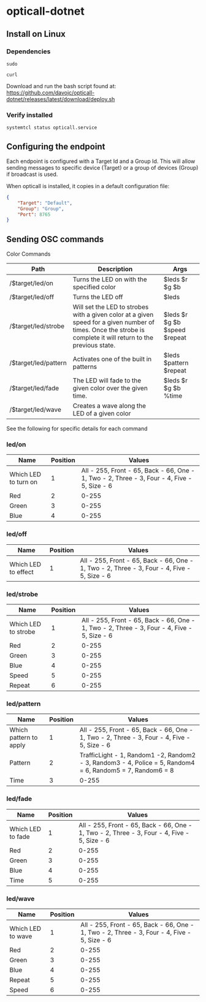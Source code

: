 # opticall-dotnet


## Install on Linux

### Dependencies

```
sudo
```

```
curl
```

Download and run the bash script found at: https://github.com/davojc/opticall-dotnet/releases/latest/download/deploy.sh

### Verify installed

```
systemtcl status opticall.service
```



## Configuring the endpoint

Each endpoint is configured with a Target Id and a Group Id. This will allow sending messages to specific device (Target) or a group of devices (Group) if broadcast is used.

When opticall is installed, it copies in a default configuration file:

```json
{
    "Target": "Default",
    "Group": "Group",
    "Port": 8765
}
```

## Sending OSC commands

Color Commands

|Path|Description|Args|
|-|-|-|
|/$target/led/on|Turns the LED on with the specified color|$leds $r $g $b|
|/$target/led/off|Turns the LED off|$leds|
|/$target/led/strobe|Will set the LED to strobes with a given color at a given speed for a given number of times. Once the strobe is complete it will return to the previous state.|$leds $r $g $b $speed $repeat
|/$target/led/pattern|Activates one of the built in patterns|$leds $pattern $repeat| 
|/$target/led/fade|The LED will fade to the given color over the given time.|$leds $r $g $b %time|
|/$target/led/wave|Creates a wave along the LED of a given color|

See the following for specific details for each command

### led/on

|Name|Position|Values|
|-|-|-|
|Which LED to turn on|1|All - 255, Front - 65, Back - 66, One - 1, Two - 2, Three - 3, Four - 4, Five - 5, Size - 6|
|Red|2|0-255|
|Green|3|0-255|
|Blue|4|0-255|

### led/off

|Name|Position|Values|
|-|-|-|
|Which LED to effect|1|All - 255, Front - 65, Back - 66, One - 1, Two - 2, Three - 3, Four - 4, Five - 5, Size - 6|

### led/strobe

|Name|Position|Values|
|-|-|-|
|Which LED to strobe|1|All - 255, Front - 65, Back - 66, One - 1, Two - 2, Three - 3, Four - 4, Five - 5, Size - 6|
|Red|2|0-255|
|Green|3|0-255|
|Blue|4|0-255|
|Speed|5|0-255|
|Repeat|6|0-255|

### led/pattern

|Name|Position|Values|
|-|-|-|
|Which pattern to apply|1|All - 255, Front - 65, Back - 66, One - 1, Two - 2, Three - 3, Four - 4, Five - 5, Size - 6|
|Pattern|2|TrafficLight - 1, Random1 -2, Random2 - 3, Random3 - 4, Police = 5, Random4 = 6, Random5 = 7, Random6 = 8 |
|Time|3|0-255|

### led/fade

|Name|Position|Values|
|-|-|-|
|Which LED to fade|1|All - 255, Front - 65, Back - 66, One - 1, Two - 2, Three - 3, Four - 4, Five - 5, Size - 6|
|Red|2|0-255|
|Green|3|0-255|
|Blue|4|0-255|
|Time|5|0-255|

### led/wave

|Name|Position|Values|
|-|-|-|
|Which LED to wave|1|All - 255, Front - 65, Back - 66, One - 1, Two - 2, Three - 3, Four - 4, Five - 5, Size - 6|
|Red|2|0-255|
|Green|3|0-255|
|Blue|4|0-255|
|Repeat|5|0-255|
|Speed|6|0-255|

